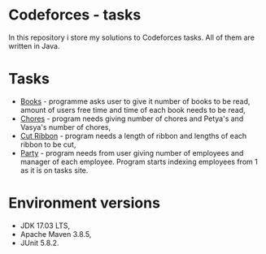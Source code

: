 # Codeforces - tasks
In this repository i store my solutions to Codeforces tasks. All of them are written in Java.

# Tasks
* [Books](https://codeforces.com/problemset/problem/279/B?locale=en) - programme asks user to give it number of books 
to be read, amount of users free time and time of each book needs to be read,
* [Chores](https://codeforces.com/problemset/problem/169/A) - program needs giving number of chores and Petya's and 
Vasya's number of chores,
* [Cut Ribbon](https://codeforces.com/problemset/problem/189/A?locale=en) - program needs a length of ribbon and lengths 
of each ribbon to be cut,
* [Party](https://codeforces.com/problemset/problem/115/A) - program needs from user giving number of employees and manager of each employee.
Program starts indexing employees from 1 as it is on tasks site.

# Environment versions
* JDK 17.03 LTS,
* Apache Maven 3.8.5,
* JUnit 5.8.2.
